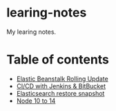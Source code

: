 # learing-notes
My learing notes.

# Table of contents

* [Elastic Beanstalk Rolling Update](https://github.com/a179346/learing-notes/blob/main/rolling_update.md)
* [CI/CD with Jenkins & BitBucket](https://github.com/a179346/learing-notes/blob/main/ci_cd_with_jenkins_bitbucket.md)
* [Elasticsearch restore snapshot](https://github.com/a179346/learing-notes/blob/main/elasticsearch_restore_snapshot.md)
* [Node 10 to 14](https://github.com/a179346/learing-notes/blob/main/node10to14.md)
